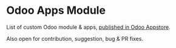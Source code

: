 # Odoo Apps Module
List of custom Odoo module &amp; apps, [published in Odoo Appstore](https://apps.odoo.com/apps/modules/browse?search=altela).

Also open for contribution, suggestion, bug & PR fixes.
